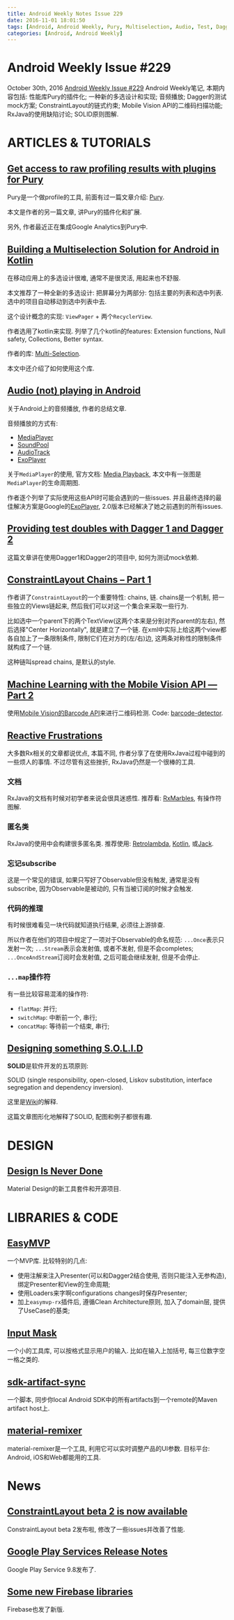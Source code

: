 ```yaml
---
title: Android Weekly Notes Issue 229
date: 2016-11-01 18:01:50
tags: [Android, Android Weekly, Pury, Multiselection, Audio, Test, Dagger, Dagger2, ConstraintLayout, Mobile Vision, Barcode Detection, RxJava, SOLID]
categories: [Android, Android Weekly]
---
```



# Android Weekly Issue #229
October 30th, 2016
[Android Weekly Issue #229](http://androidweekly.net/issues/issue-229)
Android Weekly笔记, 本期内容包括: 性能库Pury的插件化; 一种新的多选设计和实现; 音频播放; Dagger的测试mock方案; ConstraintLayout的链式约束; Mobile Vision API的二维码扫描功能; RxJava的使用缺陷讨论; SOLID原则图解.

<!-- more -->

# ARTICLES & TUTORIALS
## [Get access to raw profiling results with plugins for Pury](https://medium.com/@nikita.kozlov/get-access-to-raw-profiling-results-with-plugins-for-pury-f9a7cc5e8345#.y26lx22wo)
Pury是一个做profile的工具, 前面有过一篇文章介绍: [Pury](https://medium.com/@nikita.kozlov/pury-new-way-to-profile-your-android-application-7e248b5f615e#.57ggfep5p).

本文是作者的另一篇文章, 讲Pury的插件化和扩展.

另外, 作者最近正在集成Google Analytics到Pury中.


## [Building a Multiselection Solution for Android in Kotlin](https://yalantis.com/blog/how-we-created-a-multiselection-solution-for-android/)
在移动应用上的多选设计很难, 通常不是很灵活, 用起来也不舒服. 

本文推荐了一种全新的多选设计: 把屏幕分为两部分: 包括主要的列表和选中列表. 选中的项目自动移动到选中列表中去.

这个设计概念的实现: `ViewPager` + 两个`RecyclerView`.

作者选用了kotlin来实现. 列举了几个kotlin的features: Extension functions, Null safety, Collections, Better syntax.

作者的库: [Multi-Selection](https://github.com/Yalantis/Multi-Selection).

本文中还介绍了如何使用这个库.

## [Audio (not) playing in Android](https://medium.com/uptech-team/audio-not-playing-in-android-cde9a0fdfafd#.kp7qsjuha)
关于Android上的音频播放, 作者的总结文章. 

音频播放的方式有:
- [MediaPlayer](https://developer.android.com/reference/android/media/MediaPlayer.html)
- [SoundPool](https://developer.android.com/reference/android/media/SoundPool.html)
- [AudioTrack](https://developer.android.com/reference/android/media/AudioTrack.html)
- [ExoPlayer](https://github.com/google/ExoPlayer)

关于`MediaPlayer`的使用, 官方文档: [Media Playback](https://developer.android.com/guide/topics/media/mediaplayer.html), 本文中有一张图是`MediaPlayer`的生命周期图.

作者逐个列举了实际使用这些API时可能会遇到的一些issues. 并且最终选择的最佳解决方案是Google的[ExoPlayer](https://github.com/google/ExoPlayer), 2.0版本已经解决了她之前遇到的所有issues.

## [Providing test doubles with Dagger 1 and Dagger 2](https://blog.egorand.me/providing-test-doubles-with-dagger-1-and-dagger-2/)
这篇文章讲在使用Dagger1和Dagger2的项目中, 如何为测试mock依赖.

## [ConstraintLayout Chains – Part 1](https://blog.stylingandroid.com/constraintlayout-chains-spread-chains/)
作者讲了`ConstraintLayout`的一个重要特性: chains, 链.
chains是一个机制, 把一些独立的Views链起来, 然后我们可以对这一个集合来采取一些行为.

比如选中一个parent下的两个TextView(这两个本来是分别对齐parent的左右), 然后选择"Center Horizontally", 就是建立了一个链.
在xml中实际上给这两个view都各自加上了一条限制条件, 限制它们在对方的(左/右)边, 这两条对称性的限制条件就构成了一个链.

这种链叫spread chains, 是默认的style.


## [Machine Learning with the Mobile Vision API — Part 2 ](https://hackernoon.com/machine-learning-for-android-developers-with-the-mobile-vision-api-part-2-barcode-detection-61e84c858518#.3dy9fgj56)
使用[Mobile Vision的Barcode API](https://developers.google.com/vision/barcodes-overview)来进行二维码检测.
Code: [barcode-detector](https://github.com/moyheen/barcode-detector).

## [Reactive Frustrations](https://upday.github.io/blog/reactive_frustrations_1/)
大多数Rx相关的文章都说优点, 本篇不同, 作者分享了在使用RxJava过程中碰到的一些烦人的事情.
不过尽管有这些挫折, RxJava仍然是一个很棒的工具.

### 文档
RxJava的文档有时候对初学者来说会很具迷惑性.
推荐看: [RxMarbles](http://rxmarbles.com/), 有操作符图解.
### 匿名类
RxJava的使用中会构建很多匿名类.
推荐使用: [Retrolambda](https://github.com/orfjackal/retrolambda), [Kotlin](https://kotlinlang.org/), 或[Jack](https://source.android.com/source/jack.html).
### 忘记subscribe
这是一个常见的错误, 如果只写好了Observable但没有触发, 通常是没有subscribe, 因为Observable是被动的, 只有当被订阅的时候才会触发.
### 代码的推理
有时候很难看见一块代码就知道执行结果, 必须往上游排查.

所以作者在他们的项目中规定了一项对于Observable的命名规范:
`...Once`表示只发射一次; `...Stream`表示会发射值, 或者不发射, 但是不会completes; `...OnceAndStream`订阅时会发射值, 之后可能会继续发射, 但是不会停止.

### `...map`操作符
有一些比较容易混淆的操作符:
- `flatMap`: 并行;
- `switchMap`: 中断前一个, 串行;
- `concatMap`: 等待前一个结束, 串行;


## [Designing something S.O.L.I.D](https://www.novoda.com/blog/designing-something-solid/)
**SOLID**是软件开发的五项原则:

SOLID (single responsibility, open-closed, Liskov substitution, interface segregation and dependency inversion).

这里是[Wiki](https://en.wikipedia.org/wiki/SOLID_(object-oriented_design))的解释.

这篇文章图形化地解释了SOLID, 配图和例子都很有趣.

# DESIGN
## [Design Is Never Done](https://design.google.com/articles/design-is-never-done/)
Material Design的新工具套件和开源项目.

# LIBRARIES & CODE
## [EasyMVP](http://6thsolution.github.io/EasyMVP/)
一个MVP库. 比较特别的几点:
- 使用注解来注入Presenter(可以和Dagger2结合使用, 否则只能注入无参构造), 绑定Presenter和View的生命周期;
- 使用Loaders来字啊configurations changes时保存Presenter;
- 加上`easymvp-rx`插件后, 遵循Clean Architecture原则, 加入了domain层, 提供了UseCase的基类;


## [Input Mask](https://github.com/RedMadRobot/input-mask-android)
一个小的工具库, 可以按格式显示用户的输入. 比如在输入上加括号, 每三位数字空一格之类的.

## [sdk-artifact-sync](https://github.com/JakeWharton/sdk-artifact-sync)
一个脚本, 同步你local Android SDK中的所有artifacts到一个remote的Maven artifact host上.

## [material-remixer](https://github.com/material-foundation/material-remixer)
material-remixer是一个工具, 利用它可以实时调整产品的UI参数. 目标平台: Android, iOS和Web都能用的工具.

# News
## [ConstraintLayout beta 2 is now available](https://sites.google.com/a/android.com/tools/recent/constraintlayoutbeta2isnowavailable)
ConstraintLayout beta 2发布啦, 修改了一些issues并改善了性能.

## [Google Play Services Release Notes](https://developers.google.com/android/guides/releases#october_2016_-_v98)
Google Play Service 9.8发布了.

## [Some new Firebase libraries](https://firebase.googleblog.com/2016/10/start-your-week-off-with-some-new-firebase-libraries.html)
Firebase也发了新版.